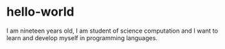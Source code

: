 # hello-world


I am nineteen years old, I am student of science computation and I want to learn and develop myself in programming languages.
